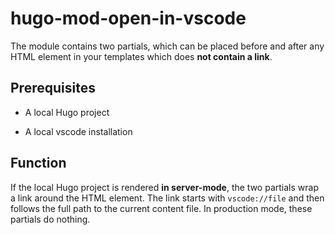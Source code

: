 # hugo-mod-open-in-vscode

The module contains two partials, which can be placed before and after any HTML element in your templates which does **not contain a link**. 

## Prerequisites

- A local Hugo project 

- A local vscode installation

## Function

If the local Hugo project is rendered **in server-mode**, the two partials wrap a link around the HTML element. The link starts with `vscode://file` and then follows the full path to the current content file. In production mode, these partials do nothing.
